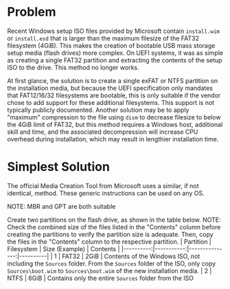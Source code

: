 # Problem
Recent Windows setup ISO files provided by Microsoft contain `install.wim` or `install.esd` that is larger than the maximum filesize of the FAT32 filesystem (4GiB). This makes the creation of bootable USB mass storage setup media (flash drives) more complex. On UEFI systems, it was as simple as creating a single FAT32 partition and extracting the contents of the setup ISO to the drive. This method no longer works.

At first glance, the solution is to create a single exFAT or NTFS partition on the installation media, but because the UEFI specification only mandates that FAT12/16/32 filesystems are bootable, this is only suitable if the vendor chose to add support for these additional filesystems. This support is not typically publicly documented. Another solution may be to apply "maximum" compression to the file using `dism` to decrease filesize to below the 4GiB limit of FAT32, but this method requires a Windows host, additional skill and time, and the associated decompression will increase CPU overhead during installation, which may result in lengthier installation time.

# Simplest Solution
The official Media Creation Tool from Microsoft uses a similar, if not identical, method. These generic instructions can be used on any OS.

NOTE: MBR and GPT are both suitable

Create two partitions on the flash drive, as shown in the table below. NOTE: Check the combined size of the files listed in the "Contents" column before creating the partitions to verify the partition size is adequate. Then, copy the files in the "Contents" column to the respective partition.
| Partition | Filesystem | Size (Example) | Contents |
|----------:|-----------:|---------------:|----------|
| 1 | FAT32 | 2GiB | Contents of the Windows ISO, not including the `Sources` folder. From the  `Sources` folder of the ISO, only copy `Sources\boot.wim` to `Sources\boot.wim` of the new installation media.
| 2 | NTFS | 6GiB | Contains only the entire `Sources` folder from the ISO
